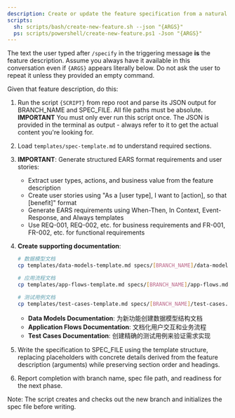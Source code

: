 ```yaml
---
description: Create or update the feature specification from a natural language feature description.
scripts:
  sh: scripts/bash/create-new-feature.sh --json "{ARGS}"
  ps: scripts/powershell/create-new-feature.ps1 -Json "{ARGS}"
---
```


The text the user typed after `/specify` in the triggering message **is** the feature description. Assume you always have it available in this conversation even if `{ARGS}` appears literally below. Do not ask the user to repeat it unless they provided an empty command.

Given that feature description, do this:

1. Run the script `{SCRIPT}` from repo root and parse its JSON output for BRANCH_NAME and SPEC_FILE. All file paths must be absolute.
  **IMPORTANT** You must only ever run this script once. The JSON is provided in the terminal as output - always refer to it to get the actual content you're looking for.
2. Load `templates/spec-template.md` to understand required sections.
3. **IMPORTANT**: Generate structured EARS format requirements and user stories:
   - Extract user types, actions, and business value from the feature description
   - Create user stories using "As a [user type], I want to [action], so that [benefit]" format
   - Generate EARS requirements using When-Then, In Context, Event-Response, and Always templates
   - Use REQ-001, REQ-002, etc. for business requirements and FR-001, FR-002, etc. for functional requirements

4. **Create supporting documentation**:
   ```bash
   # 数据模型文档
   cp templates/data-models-template.md specs/[BRANCH_NAME]/data-models.md
   
   # 应用流程文档  
   cp templates/app-flows-template.md specs/[BRANCH_NAME]/app-flows.md
   
   # 测试用例文档
   cp templates/test-cases-template.md specs/[BRANCH_NAME]/test-cases.md
   ```
   - **Data Models Documentation**: 为新功能创建数据模型结构文档
   - **Application Flows Documentation**: 文档化用户交互和业务流程
   - **Test Cases Documentation**: 创建精确的测试用例来验证需求实现

5. Write the specification to SPEC_FILE using the template structure, replacing placeholders with concrete details derived from the feature description (arguments) while preserving section order and headings.
6. Report completion with branch name, spec file path, and readiness for the next phase.

Note: The script creates and checks out the new branch and initializes the spec file before writing.
